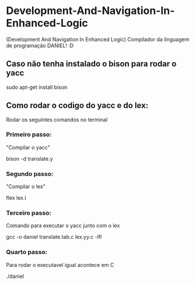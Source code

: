 # Development-And-Navigation-In-Enhanced-Logic

(Development And Navigation In Enhanced Logic) Compilador da linguagem de programação DANIEL! :D

## Caso não tenha instalado o bison para rodar o yacc 
sudo apt-get install bison


## Como rodar o codigo do yacc e do lex:
Rodar os seguintes comandos no terminal

### Primeiro passo:
"Compilar o yacc"

bison -d translate.y


### Segundo passo:
"Compilar o lex"

flex lex.l


### Terceiro passo:
Comando para executar o yacc junto com o lex

gcc -o daniel translate.tab.c lex.yy.c -lfl


### Quarto passo:
Para rodar o executavel igual acontece em C

./daniel
